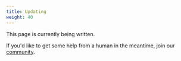 ```yaml
---
title: Updating
weight: 40
---
```


This page is currently being written. 

If you'd like to get some help from a human in the meantime, join our [community](https://wp2static.com).
